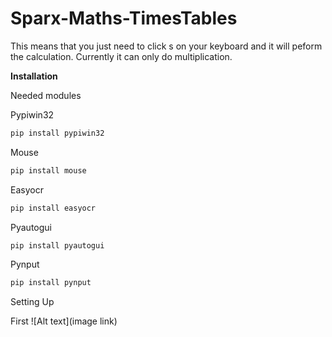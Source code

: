 # Sparx-Maths-TimesTables
This means that you just need to click s on your keyboard and it will peform the calculation. Currently it can only do multiplication.

**Installation**

Needed modules

Pypiwin32
```bash
pip install pypiwin32
```
Mouse
```bash
pip install mouse
```
Easyocr
```bash
pip install easyocr
```
Pyautogui
```bash
pip install pyautogui
```
Pynput
```bash
pip install pynput
```
Setting Up

First 
![Alt text](image link)
